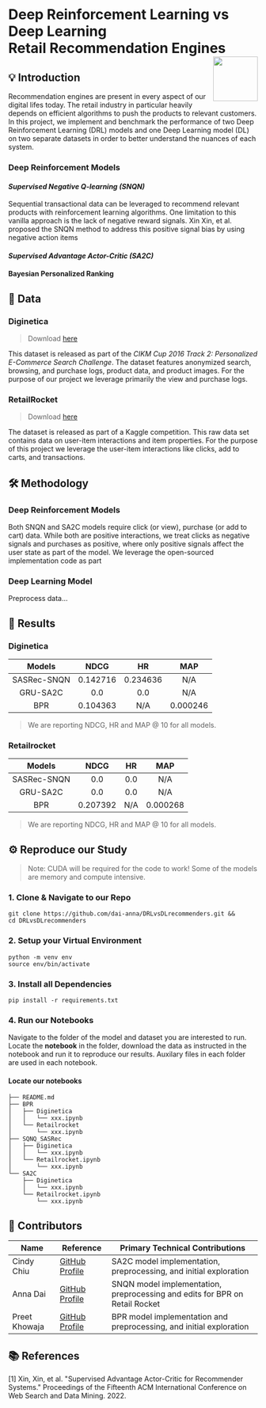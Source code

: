 # Deep Reinforcement Learning vs Deep Learning <br> Retail Recommendation Engines <img width=90 align="right" src="https://upload.wikimedia.org/wikipedia/commons/thumb/e/e6/Duke_University_logo.svg/1024px-Duke_University_logo.svg.png">

## 💡 Introduction
Recommendation engines are present in every aspect of our digital lifes today. The retail industry in particular heavily depends on efficient algorithms to push the products to relevant customers.
In this project, we implement and benchmark the performance of two Deep Reinforcement Learning (DRL) models and one Deep Learning model (DL) on two separate datasets in order to better understand the nuances of each system.

### Deep Reinforcement Models
#### *Supervised Negative Q-learning (SNQN)*
Sequential transactional data can be leveraged to recommend relevant products with reinforcement learning algorithms. One limitation to this vanilla approach is the lack of negative reward signals. Xin Xin, et al. proposed the SNQN method to address this positive signal bias by using negative action items 

#### *Supervised Advantage Actor-Critic (SA2C)*

#### Bayesian Personalized Ranking

## 🔢 Data
### Diginetica
> Download [here](https://competitions.codalab.org/competitions/11161)

This dataset is released as part of the *CIKM Cup 2016 Track 2: Personalized E-Commerce Search Challenge*. The dataset features anonymized search, browsing, and purchase logs, product data, and product images. For the purpose of our project we leverage primarily the view and purchase logs.

### RetailRocket
> Download [here](https://www.kaggle.com/datasets/retailrocket/ecommerce-dataset)

The dataset is released as part of a Kaggle competition. This raw data set contains data on user-item interactions and item properties. For the purpose of this project we leverage the user-item interactions like clicks, add to carts, and transactions.

## 🛠️ Methodology
### Deep Reinforcement Models
Both SNQN and SA2C models require click (or view), purchase (or add to cart) data. While both are positive interactions, we treat clicks as negative signals and purchases as positive, where only positive signals affect the user state as part of the model. We leverage the open-sourced implementation code as part

### Deep Learning Model
Preprocess data...

## 🔎 Results

### Diginetica

| **Models**  | **NDCG** | **HR** | **MAP** |
| :---------: | :-----: | :-----: | :-----: |
| SASRec-SNQN |   0.142716   |   0.234636   |  N/A   |
|  GRU-SA2C   |   0.0   |   0.0   |  N/A   |
|     BPR     |   0.104363   |   N/A  |  0.000246  |

> We are reporting NDCG, HR and MAP @ 10 for all models.

### Retailrocket

| **Models**  | **NDCG** | **HR** | **MAP** |
| :---------: | :-----: | :-----: | :-----: |
| SASRec-SNQN |   0.0   |   0.0   |  N/A   |
|  GRU-SA2C   |   0.0   |   0.0   |  N/A   |
|     BPR     |   0.207392   |   N/A   |  0.000268  |

> We are reporting NDCG, HR and MAP @ 10 for all models.

## ⚙️ Reproduce our Study
> Note: CUDA will be required for the code to work! Some of the models are memory and compute intensive.

### **1. Clone & Navigate to our Repo**
```
git clone https://github.com/dai-anna/DRLvsDLrecommenders.git && 
cd DRLvsDLrecommenders
```

### **2. Setup your Virtual Environment**
```
python -m venv env
source env/bin/activate
```

### **3. Install all Dependencies**
```
pip install -r requirements.txt
```

### **4. Run our Notebooks**

Navigate to the folder of the model and dataset you are interested to run. Locate the **notebook** in the folder, download the data as instructed in the notebook and run it to reproduce our results. Auxilary files in each folder are used in each notebook.

#### Locate our notebooks
```
├── README.md
├── BPR
│   ├── Diginetica
│   │   └── xxx.ipynb
│   └── Retailrocket
│       └── xxx.ipynb
├── SQNQ_SASRec
│   ├── Diginetica
│   │   └── xxx.ipynb
│   └── Retailrocket.ipynb
│       └── xxx.ipynb
└── SA2C
    ├── Diginetica
    │   └── xxx.ipynb
    └── Retailrocket.ipynb
        └── xxx.ipynb
```

## 👯 Contributors

| **Name** | **Reference** | **Primary Technical Contributions** |
|---- | ----| ----|
|Cindy Chiu | [GitHub Profile](https://github.com/cindy-yuting-chiu)| SA2C model implementation, preprocessing, and initial exploration |
|Anna Dai | [GitHub Profile](https://github.com/dai-anna)| SNQN model implementation, preprocessing and edits for BPR on Retail Rocket |
|Preet Khowaja |[GitHub Profile](https://github.com/preetkhowaja)| BPR model implementation and preprocessing, and initial exploration |

## 📚 References
[1] Xin, Xin, et al. "Supervised Advantage Actor-Critic for Recommender Systems." Proceedings of the Fifteenth ACM International Conference on Web Search and Data Mining. 2022.

